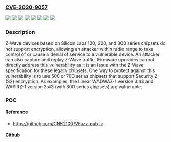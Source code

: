 ### [CVE-2020-9057](https://cve.mitre.org/cgi-bin/cvename.cgi?name=CVE-2020-9057)
![](https://img.shields.io/static/v1?label=Product&message=100%20series&color=blue)
![](https://img.shields.io/static/v1?label=Product&message=200%20series&color=blue)
![](https://img.shields.io/static/v1?label=Product&message=300%20series&color=blue)
![](https://img.shields.io/static/v1?label=Product&message=WADWAZ-1&color=blue)
![](https://img.shields.io/static/v1?label=Product&message=WAPIRZ-1&color=blue)
![](https://img.shields.io/static/v1?label=Version&message=%3D%203.43%20&color=brighgreen)
![](https://img.shields.io/static/v1?label=Version&message=%3D%20all%20&color=brighgreen)
![](https://img.shields.io/static/v1?label=Vulnerability&message=CWE-311%20Missing%20Encryption%20of%20Sensitive%20Data&color=brighgreen)

### Description

Z-Wave devices based on Silicon Labs 100, 200, and 300 series chipsets do not support encryption, allowing an attacker within radio range to take control of or cause a denial of service to a vulnerable device. An attacker can also capture and replay Z-Wave traffic. Firmware upgrades cannot directly address this vulnerability as it is an issue with the Z-Wave specification for these legacy chipsets. One way to protect against this vulnerability is to use 500 or 700 series chipsets that support Security 2 (S2) encryption. As examples, the Linear WADWAZ-1 version 3.43 and WAPIRZ-1 version 3.43 (with 300 series chipsets) are vulnerable.

### POC

#### Reference
- https://github.com/CNK2100/VFuzz-public

#### Github

